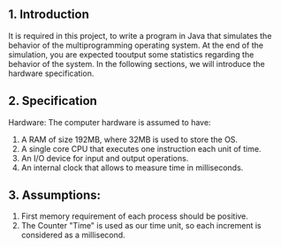## 1.	Introduction 

It is required in this project, to write a program in Java that simulates the behavior of the multiprogramming operating system. At the end of the simulation, you are expected tooutput some statistics regarding the behavior of the system. In the following sections, we will introduce the hardware specification.

## 2.	Specification
Hardware:
The computer hardware is assumed to have:
1.	A RAM of size 192MB, where 32MB is used to store the OS.
2.	A single core CPU that executes one instruction each unit of time.
3.	An I/O device for input and output operations.
4.	An internal clock that allows to measure time in milliseconds.
## 3.	Assumptions:
1.	First memory requirement of each process should be positive.
2.	The Counter "Time" is used  as our time unit, so each increment is considered as a millisecond.
 
